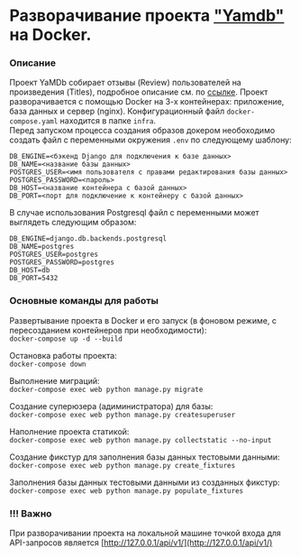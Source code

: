 # Разворачивание проекта ["Yamdb"](https://github.com/KoVal177/api_yamdb/) на Docker.
### Описание
Проект YaMDb собирает отзывы (Review) пользователей на произведения (Titles), подробное описание см. по [ссылке](https://github.com/KoVal177/api_yamdb/).
Проект разворачивается с помощью Docker на 3-х контейнерах: приложение, база данных и сервер (nginx). Конфигурационный файл `docker-compose.yaml` находится в папке `infra`.   
Перед запуском процесса создания образов докером необоходимо создать файл с переменными окружения `.env` по следующему шаблону:
```
DB_ENGINE=<бэкенд Django для подключения к базе данных> 
DB_NAME=<название базы данных>
POSTGRES_USER=<имя пользователя с правами редактирования базы данных>
POSTGRES_PASSWORD=<пароль>
DB_HOST=<название контейнера с базой данных>
DB_PORT=<порт для подключение к контейнеру с базой данных>
```
В случае использования Postgresql файл с переменными может выглядеть следующим образом:
```
DB_ENGINE=django.db.backends.postgresql
DB_NAME=postgres
POSTGRES_USER=postgres
POSTGRES_PASSWORD=postgres
DB_HOST=db
DB_PORT=5432
```
### Основные команды для работы
Развертывание проекта в Docker и его запуск (в фоновом режиме, с пересозданием контейнеров при необходимости):  
`docker-compose up -d --build`  

Остановка работы проекта:  
`docker-compose down`  

Выполнение миграций:  
`docker-compose exec web python manage.py migrate`  

Создание суперюзера (адиминистратора) для базы:  
`docker-compose exec web python manage.py createsuperuser`  

Наполнение проекта статикой:  
`docker-compose exec web python manage.py collectstatic --no-input`  

Создание фикстур для заполнения базы данных тестовыми данными:  
`docker-compose exec web python manage.py create_fixtures`  

Заполнения базы данных тестовыми данными из созданных фикстур:  
`docker-compose exec web python manage.py populate_fixtures`  

### !!! Важно
При разворачивании проекта на локальной машине точкой входа для API-запросов является [http://127.0.0.1/api/v1/](http://127.0.0.1/api/v1/)
